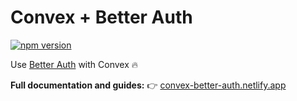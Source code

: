 # Convex + Better Auth

[![npm version](https://badge.fury.io/js/@erquhart%2Fconvex-better-auth.svg)](https://badge.fury.io/js/@erquhart/convex-better-auth)

<!-- START: Include on https://convex.dev/components -->

Use [Better Auth](https://better-auth.com) with Convex 🔥

**Full documentation and guides:**
👉 [convex-better-auth.netlify.app](https://convex-better-auth.netlify.app)

<!-- END: Include on https://convex.dev/components -->
